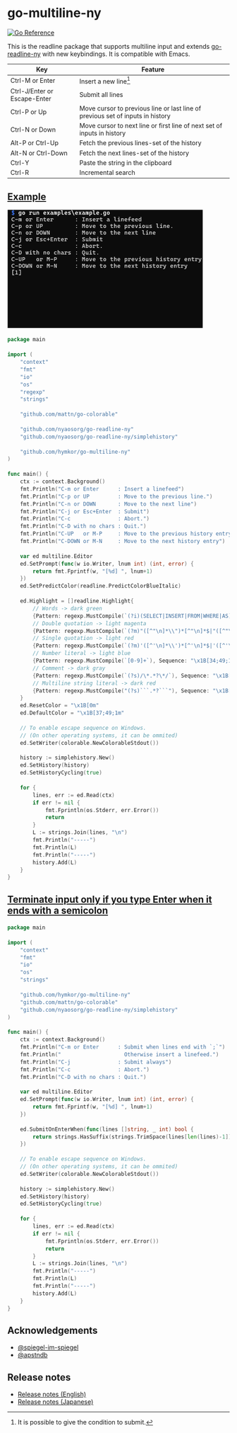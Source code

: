 go-multiline-ny
===============

[![Go Reference](https://pkg.go.dev/badge/github.com/hymkor/go-multiline-ny.svg)](https://pkg.go.dev/github.com/hymkor/go-multiline-ny)

This is the readline package that supports multiline input and extends [go-readline-ny] with new keybindings. It is compatible with Emacs.

| Key | Feature
|-----|---------
| Ctrl-M or Enter | Insert a new line[^Y]
| Ctrl-J/Enter or Escape-Enter | Submit all lines
| Ctrl-P or Up   | Move cursor to previous line or last line of previous set of inputs in history
| Ctrl-N or Down | Move cursor to next line or first line of next set of inputs in history
| Alt-P or Ctrl-Up | Fetch the previous lines-set of the history
| Alt-N or Ctrl-Down | Fetch the next lines-set of the history
| Ctrl-Y | Paste the string in the clipboard
| Ctrl-R | Incremental search

[go-readline-ny]: https://github.com/nyaosorg/go-readline-ny
[^Y]: It is possible to give the condition to submit.

[Example](./examples/example.go)
---------

![image](./demo.gif)

```examples/example.go
package main

import (
    "context"
    "fmt"
    "io"
    "os"
    "regexp"
    "strings"

    "github.com/mattn/go-colorable"

    "github.com/nyaosorg/go-readline-ny"
    "github.com/nyaosorg/go-readline-ny/simplehistory"

    "github.com/hymkor/go-multiline-ny"
)

func main() {
    ctx := context.Background()
    fmt.Println("C-m or Enter      : Insert a linefeed")
    fmt.Println("C-p or UP         : Move to the previous line.")
    fmt.Println("C-n or DOWN       : Move to the next line")
    fmt.Println("C-j or Esc+Enter  : Submit")
    fmt.Println("C-c               : Abort.")
    fmt.Println("C-D with no chars : Quit.")
    fmt.Println("C-UP   or M-P     : Move to the previous history entry")
    fmt.Println("C-DOWN or M-N     : Move to the next history entry")

    var ed multiline.Editor
    ed.SetPrompt(func(w io.Writer, lnum int) (int, error) {
        return fmt.Fprintf(w, "[%d] ", lnum+1)
    })
    ed.SetPredictColor(readline.PredictColorBlueItalic)

    ed.Highlight = []readline.Highlight{
        // Words -> dark green
        {Pattern: regexp.MustCompile(`(?i)(SELECT|INSERT|FROM|WHERE|AS)`), Sequence: "\x1B[33;49;22m"},
        // Double quotation -> light magenta
        {Pattern: regexp.MustCompile(`(?m)"([^"\n]*\\")*[^"\n]*$|"([^"\n]*\\")*[^"\n]*"`), Sequence: "\x1B[32;49;1m"},
        // Single quotation -> light red
        {Pattern: regexp.MustCompile(`(?m)'([^'\n]*\\')*[^'\n]*$|'([^'\n]*\\')*[^'\n]*'`), Sequence: "\x1B[31;49;1m"},
        // Number literal -> light blue
        {Pattern: regexp.MustCompile(`[0-9]+`), Sequence: "\x1B[34;49;1m"},
        // Comment -> dark gray
        {Pattern: regexp.MustCompile(`(?s)/\*.*?\*/`), Sequence: "\x1B[30;49;1m"},
        // Multiline string literal -> dark red
        {Pattern: regexp.MustCompile("(?s)```.*?```"), Sequence: "\x1B[31;49;22m"},
    }
    ed.ResetColor = "\x1B[0m"
    ed.DefaultColor = "\x1B[37;49;1m"

    // To enable escape sequence on Windows.
    // (On other operating systems, it can be ommited)
    ed.SetWriter(colorable.NewColorableStdout())

    history := simplehistory.New()
    ed.SetHistory(history)
    ed.SetHistoryCycling(true)

    for {
        lines, err := ed.Read(ctx)
        if err != nil {
            fmt.Fprintln(os.Stderr, err.Error())
            return
        }
        L := strings.Join(lines, "\n")
        fmt.Println("-----")
        fmt.Println(L)
        fmt.Println("-----")
        history.Add(L)
    }
}
```

[Terminate input only if you type Enter when it ends with a semicolon](./examples/example-swap.go)
---------

```examples/example-semi.go
package main

import (
    "context"
    "fmt"
    "io"
    "os"
    "strings"

    "github.com/hymkor/go-multiline-ny"
    "github.com/mattn/go-colorable"
    "github.com/nyaosorg/go-readline-ny/simplehistory"
)

func main() {
    ctx := context.Background()
    fmt.Println("C-m or Enter      : Submit when lines end with `;`")
    fmt.Println("                    Otherwise insert a linefeed.")
    fmt.Println("C-j               : Submit always")
    fmt.Println("C-c               : Abort.")
    fmt.Println("C-D with no chars : Quit.")

    var ed multiline.Editor
    ed.SetPrompt(func(w io.Writer, lnum int) (int, error) {
        return fmt.Fprintf(w, "[%d] ", lnum+1)
    })

    ed.SubmitOnEnterWhen(func(lines []string, _ int) bool {
        return strings.HasSuffix(strings.TrimSpace(lines[len(lines)-1]), ";")
    })

    // To enable escape sequence on Windows.
    // (On other operating systems, it can be ommited)
    ed.SetWriter(colorable.NewColorableStdout())

    history := simplehistory.New()
    ed.SetHistory(history)
    ed.SetHistoryCycling(true)

    for {
        lines, err := ed.Read(ctx)
        if err != nil {
            fmt.Fprintln(os.Stderr, err.Error())
            return
        }
        L := strings.Join(lines, "\n")
        fmt.Println("-----")
        fmt.Println(L)
        fmt.Println("-----")
        history.Add(L)
    }
}
```

Acknowledgements
----------------

- [@spiegel-im-spiegel](https://github.com/spiegel-im-spiegel)
- [@apstndb](https://github.com/apstndb)

Release notes
-------------

- [Release notes (English)](./release_note_en.md)
- [Release notes (Japanese)](./release_note_ja.md)
